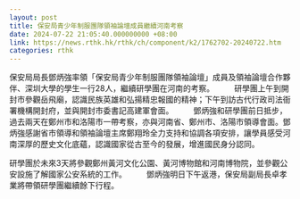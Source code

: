 ```yaml
---
layout: post
title: 保安局青少年制服團隊領袖論壇成員繼續河南考察
date: 2024-07-22 21:05:40.000000000 +08:00
link: https://news.rthk.hk/rthk/ch/component/k2/1762702-20240722.htm
categories: rthk
---
```


​保安局局長鄧炳強率領「保安局青少年制服團隊領袖論壇」成員及領袖論壇合作夥伴、深圳大學的學生一行28人，繼續研學團在河南的考察。
　　 
研學團上午到開封市參觀岳飛廟，認識民族英雄和弘揚精忠報國的精神；下午到訪古代行政司法衙署機構開封府，並與開封市委書記高建軍會面。
　　 
鄧炳強和研學團前日抵步，過去兩天在鄭州市和洛陽市一帶考察，亦與河南省、鄭州市、洛陽市領導會面。鄧炳強感謝省市領導和領袖論壇主席鄭翔玲全力支持和協調各項安排，讓學員感受河南深厚的歷史文化底蘊，認識國家從古至今的發展，增進國民身分認同。

研學團於未來3天將參觀鄭州黃河文化公園、黃河博物館和河南博物院，並參觀公安設施了解國家公安系統的工作。
　　 
鄧炳強明日下午返港，保安局副局長卓孝業將帶領研學團繼續餘下行程。　
